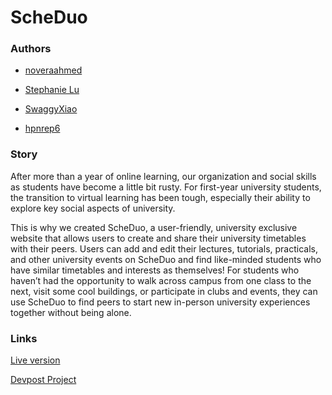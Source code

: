 # ScheDuo


### Authors
- [noveraahmed](https://github.com/noveraahmed)

- [Stephanie Lu](https://github.com/stephanieyflu)

- [SwaggyXiao](https://github.com/SwaggyXiao)

- [hpnrep6](https://github.com/hpnrep6)

### Story
After more than a year of online learning, our organization and social skills as students have become a little bit rusty. For first-year university students, the transition to virtual learning has been tough, especially their ability to explore key social aspects of university.

This is why we created ScheDuo, a user-friendly, university exclusive website that allows users to create and share their university timetables with their peers. Users can add and edit their lectures, tutorials, practicals, and other university events on ScheDuo and find like-minded students who have similar timetables and interests as themselves! For students who haven’t had the opportunity to walk across campus from one class to the next, visit some cool buildings, or participate in clubs and events, they can use ScheDuo to find peers to start new in-person university experiences together without being alone.

### Links
[Live version](https://tranquil-badlands-29747.herokuapp.com/index.html)

[Devpost Project](placeholder.com)
